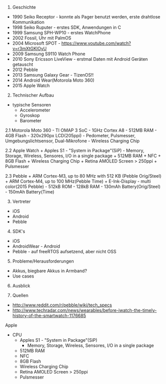 1. Geschichte
  - 1990 Seiko Receptor - konnte als Pager benutzt werden, erste drahtlose Kommunikation
  - 1998 Seiko Ruputer - erstes SDK, Anwendungen in C
  - 1999 Samsung SPH-WP10 - erstes WatchPhone
  - 2002 Fossil, Uhr mit PalmOS
  - 2004 Microsoft SPOT - https://www.youtube.com/watch?v=r3mXtGKIOyU
  - 2009 Samsung S9110 Watch Phone
  - 2010 Sony Ericsson LiveView - erstmal Daten mit Android Geräten getauscht
  - 2012 Pebble
  - 2013 Samsung Galaxy Gear - TizenOS!!
  - 2014 Android Wear(Motorola Moto 360)
  - 2015 Apple Watch

2. Technischer Aufbau
  + typische Sensoren
    - Accelerometer
    - Gyroskop
    - Barometer

  2.1 Motorola Moto 360
    - TI OMAP 3 SoC
    - 1GHz Cortex A8
    - 512MB RAM
    - 4GB Flash
    - 320x290px LCD(205ppi)
    - Pedometer, Pulsmesser, Umgebungslichtsensor, Dual-Mikrofone
    - Wireless Charging Chip

  2.2 Apple Watch
    + Apples S1 - "System in Package"(SiP)
      - Memory, Storage, Wireless, Sensores, I/O in a single package
    + 512MB RAM
    + NFC
    + 8GB Flash
    + Wireless Charging Chip
    + Retina AMOLED Screen > 250ppi
    + Pulsmesser

  2.3 Pebble
    + ARM Cortex-M3, up to 80 MHz with 512 KB (Pebble Orig/Steel)
    + ARM Cortex-M4, up to 100 MHz(Pebble Time)
    + E-Ink-Display - multi color(2015 Pebble)
    - 512kB ROM
    - 128kB RAM
    - 130mAh Battery(Orig/Steel)
    - 150mAh Battery(Time)

3. Vertreter
  + iOS
  + Android
  + Pebble

4. SDK's
  + iOS
  + AndroidWear - Android
  + Pebble - auf freeRTOS aufsetzend, aber nicht OSS

5. Probleme/Herausforderungen
  + Akkus, biegbare Akkus in Armband?
  + Use cases

6. Ausblick

7. Quellen
  + http://www.reddit.com/r/pebble/wiki/tech_specs
  + http://www.techradar.com/news/wearables/before-iwatch-the-timely-history-of-the-smartwatch-1176685


Apple
  - CPU
    + Apples S1 - "System in Package"(SiP)
      - Memory, Storage, Wireless, Sensores, I/O in a single package
    + 512MB RAM
    + NFC
    + 8GB Flash
    + Wireless Charging Chip
    + Retina AMOLED Screen > 250ppi
    + Pulsmesser

